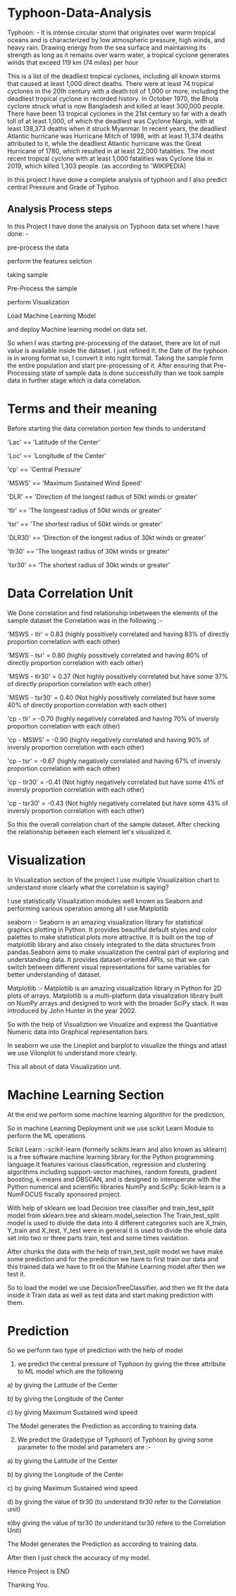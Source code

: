 # Typhoon-Data-Analysis
Typhoon: - It is intense circular storm that originates over warm tropical oceans and is characterized by 
low atmospheric pressure, high winds, and heavy rain. Drawing energy from the sea surface and maintaining its 
strength as long as it remains over warm water, a tropical cyclone generates winds that exceed 119 km (74 miles) per hour

This is a list of the deadliest tropical cyclones, including all known storms that caused at least 1,000 direct deaths. 
There were at least 74 tropical cyclones in the 20th century with a death toll of 1,000 or more, including the deadliest tropical cyclone in recorded history. 
In October 1970, the Bhola cyclone struck what is now Bangladesh and killed at least 300,000 people. There have been 13 tropical cyclones in the 21st century 
so far with a death toll of at least 1,000, of which the deadliest was Cyclone Nargis, with at least 138,373 deaths when it struck Myanmar. In recent years, 
the deadliest Atlantic hurricane was Hurricane Mitch of 1998, with at least 11,374 deaths attributed to it, while the deadliest Atlantic hurricane was 
the Great Hurricane of 1780, which resulted in at least 22,000 fatalities. The most recent tropical cyclone with at least 1,000 fatalities was Cyclone 
Idai in 2019, which killed 1,303 people. (as according to 'WIKIPEDIA)

In this project I have done a complete analysis of typhoon and I also predict central Pressure and Grade of Typhoo.

## Analysis Process steps
In this Project I have done the analysis on Typhoon data set where I have done: - 

pre-process the data

perform the features selction

taking sample

Pre-Process the sample

perform Visualization

Load Machine Learning Model

and deploy Machine learning model on data set.

So when I was starting pre-processing of the dataset, there are lot of null value is available inside the dataset. I just refined it.
the Date of the typhoon is in wrong format so, I convert it into right format. Taking the sample form the entire population and start
pre-processing of it. After ensuring that Pre-Processing state of sample data is done successfully than we took sample data in further
stage which is data correlation.

# Terms and their meaning
Before starting the data correlation portion few thinds to understand

'Lac' == 'Latitude of the Center'

'Loc' == 'Longitude of the Center'

'cp' == 'Central Pressure'


'MSWS' == 'Maximum Sustained Wind Speed'

'DLR' == 'Direction of the longest radius of 50kt winds or greater'

'tlr' == 'The longeast radius of 50kt winds or greater'

'tsr' == 'The shortest radius of 50kt winds or greater'

'DLR30' == 'Direction of the longest radius of 30kt winds or greater'

'tlr30' == 'The longeast radius of 30kt winds or greater'

'tsr30' == 'The shortest radius of 30kt winds or greater'
 
 # Data Correlation Unit

We Done correlation and find relationship inbetween the elements of the sample dataset
 the Correlation was in the following :-
 
 'MSWS - tlr' = 0.83 (highly possitively correlated and having 83% of directly proportion correlation with each other)

'MSWS - tsr' = 0.80 (highly possitively correlated and having 80% of directly proportion correlation with each other)

'MSWS - tlr30' = 0.37 (Not highly possitively correlated but have some 37% of directly  proportion correlation with each other)

'MSWS - tsr30' = 0.40 (Not highly possitively correlated but have some 40% of directly  proportion correlation with each other)

'cp - tlr' = -0.70 (highly negatively correlated and having 70% of inversly  proportion correlation with each other)

'cp - MSWS' = -0.90 (highly negatively correlated and having 90% of inversly  proportion correlation with each other)

'cp - tsr' = -0.67 (highly negatively correlated and having 67% of inversly  proportion correlation with each other)

'cp - tlr30' = -0.41 (Not highly negatively correlated but have some 41% of inversly  proportion correlation with each other)

'cp - tsr30' = -0.43 (Not highly negatively correlated but have some 43% of inversly  proportion correlation with each other)


So this the overall correlation chart of the sample dataset. After checking the relationship between each element let's visualized it.

# Visualization
In Visualization section of the project I use multiple Visualizaition chart to understand more clearly what the correlation is saying?

I use statistically Visualization modules well known as Seaborn and performing various operation among all I use Matplotlib

seaborn :- Seaborn is an amazing visualization library for statistical graphics plotting in Python. It provides beautiful default 
styles and color palettes to make statistical plots more attractive. It is built on the top of matplotlib library and also closely 
integrated to the data structures from pandas.Seaborn aims to make visualization the central part of exploring and understanding data. 
It provides dataset-oriented APIs, so that we can switch between different visual representations for same variables for better 
understanding of dataset.

Matplotlib :- Matplotlib is an amazing visualization library in Python for 2D plots of arrays. Matplotlib is a multi-platform data 
visualization library built on NumPy arrays and designed to work with the broader SciPy stack. It was introduced by John Hunter in the year 2002.

So with the help of Visualiztion we Visualize and express the Quantiative Numeric data into Graphical representation bars. 

In seaborn we use the Lineplot and barplot to visualize the things and atlast we use Vilonplot to understand more clearly.


This all about of data Visualization unit.

# Machine Learning Section
At the end we perform some machine learning algorithm for the prediction,

So in machine Learning Deployment unit we use scikit Learn Module to perform the ML operations

Scikit Learn :-scikit-learn (formerly scikits.learn and also known as sklearn) is a free software machine learning library 
for the Python programming language.It features various classification, regression and clustering algorithms including 
support-vector machines, random forests, gradient boosting, k-means and DBSCAN, and is designed to interoperate with the 
Python numerical and scientific libraries NumPy and SciPy. Scikit-learn is a NumFOCUS fiscally sponsored project.

With help of sklearn we load Decision tree classifier and train_test_split model from sklearn.tree and sklearn.model_selection
The Train_test_split model is used to divide the data into 4 different categories such are X_train, Y_train and X_test, Y_test
were in general it is used to divide the whole data set into two or three parts train, test and some times vaidation.

After chunks the data with the help of train_test_split model we have make some prediction and for the prediciton we have to first 
train our data and this trained data we have to fit on the Mahine Learning model after then we test it.

So to load the model we use DecisionTreeClassifier, and then we fit the data inside it Train data as well as test data and start making 
prediction with them.

# Prediction 
So we perform two type of prediction with the help of model

1. we predict the central pressure of Typhoon by giving the three attribute to ML model which are the following

a) by giving the Latitude of the Center

b) by giving the Longitude of the Center

c) by giving Maximum Sustained wind speed

The Model generates the Prediction as according to training data.

2. We predict the Grade(type of Typhoon) of Typhoon by giving some parameter to the model and parameters are :-

a) by giving the Latitude of the Center

b) by giving the Longitude of the Center

c) by giving Maximum Sustained wind speed

d) by giving the value of tlr30 (to understand tlr30 refer to the Correlation unit)

e)by giving the value of tsr30 (to understand tsr30 refere to the Correlation Unit) 

The Model generates the Prediction as according to training data.

After then I just check the accuracy of my model.

Hence Project is END


Thanking You.
